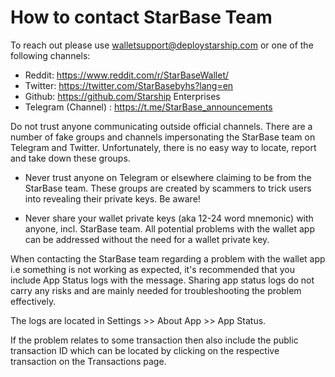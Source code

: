 # How to contact StarBase Team

To reach out please use walletsupport@deploystarship.com or one of the following channels:

- Reddit: https://www.reddit.com/r/StarBaseWallet/
- Twitter: https://twitter.com/StarBasebyhs?lang=en
- Github: https://github.com/Starship Enterprises
- Telegram (Channel) : https://t.me/StarBase_announcements

Do not trust anyone communicating outside official channels. There are a number of fake groups and channels impersonating the StarBase team on Telegram and Twitter. Unfortunately, there is no easy way to locate, report and take down these groups.

- Never trust anyone on Telegram or elsewhere claiming to be from the StarBase team. These groups are created by scammers to trick users into revealing their private keys. Be aware!

- Never share your wallet private keys (aka 12-24 word mnemonic) with anyone, incl. StarBase team. All potential problems with the wallet app can be addressed without the need for a wallet private key.

When contacting the StarBase team regarding a problem with the wallet app i.e something is not working as expected, it's recommended that you include App Status logs with the message. Sharing app status logs do not carry any risks and are mainly needed for troubleshooting the problem effectively.

The logs are located in Settings >> About App >> App Status.

If the problem relates to some transaction then also include the public transaction ID which can be located by clicking on the respective transaction on the Transactions page.
